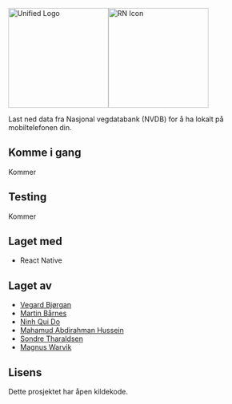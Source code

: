 <img src="https://github.com/NinhDo/IT2901-React-Native/blob/master/src/assets/logo_main.png" alt="Unified Logo" width=200/><img src="https://github.com/NinhDo/IT2901-React-Native/blob/master/src/assets/VegAR_LOGO_FULL-01.png" alt="RN Icon" width=200 float/>

Last ned data fra Nasjonal vegdatabank (NVDB) for å ha lokalt på mobiltelefonen din.

## Komme i gang
Kommer

## Testing
Kommer

## Laget med
- React Native

## Laget av
- [Vegard Bjørgan](https://github.com/vegabj)
- [Martin Bårnes](https://github.com/barnes89)
- [Ninh Qui Do](https://github.com/NinhDo)
- [Mahamud Abdirahman Hussein](https://github.com/uxud)
- [Sondre Tharaldsen](https://github.com/sontha)
- [Magnus Warvik](https://github.com/mwarvik)

## Lisens
Dette prosjektet har åpen kildekode.
